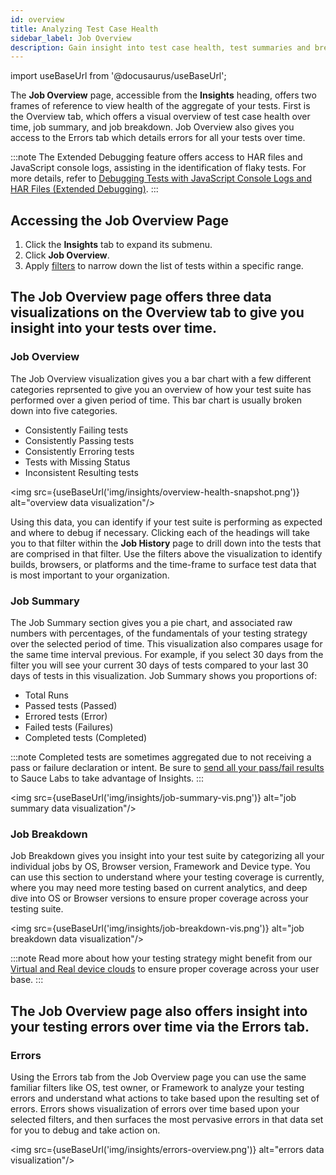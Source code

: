 ```yaml
---
id: overview
title: Analyzing Test Case Health
sidebar_label: Job Overview
description: Gain insight into test case health, test summaries and breakdowns across Real or Virtual devices and analyze errors to identify where and why errors occurred over time.
---
```


import useBaseUrl from '@docusaurus/useBaseUrl';

The **Job Overview** page, accessible from the **Insights** heading, offers two frames of reference to view health of the aggregate of your tests. First is the Overview tab, which offers a visual overview of test case health over time, job summary, and job breakdown. Job Overview also gives you access to the Errors tab which details errors for all your tests over time. 

:::note
The Extended Debugging feature offers access to HAR files and JavaScript console logs, assisting in the identification of flaky tests. For more details, refer to [Debugging Tests with JavaScript Console Logs and HAR Files (Extended Debugging)](/insights/debug).
:::

## Accessing the Job Overview Page

1. Click the **Insights** tab to expand its submenu.
1. Click **Job Overview**.
1. Apply [filters](scope.md#using-filters-to-adjust-the-scope-of-your-data) to narrow down the list of tests within a specific range.

## The **Job Overview** page offers three data visualizations on the Overview tab to give you insight into your tests over time. 

### Job Overview
The Job Overview visualization gives you a bar chart with a few different categories reprsented to give you an overview of how your test suite has performed over a given period of time. This bar chart is usually broken down into five categories.

- Consistently Failing tests
- Consistently Passing tests
- Consistently Erroring tests
- Tests with Missing Status
- Inconsistent Resulting tests

<img src={useBaseUrl('img/insights/overview-health-snapshot.png')} alt="overview data visualization"/>

Using this data, you can identify if your test suite is performing as expected and where to debug if necessary. Clicking each of the headings will take you to that filter within the **Job History** page to drill down into the tests that are comprised in that filter. Use the filters above the visualization to identify builds, browsers, or platforms and the time-frame to surface test data that is most important to your organization. 

### Job Summary
The Job Summary section gives you a pie chart, and associated raw numbers with percentages, of the fundamentals of your testing strategy over the selected period of time. This visualization also compares usage for the same time interval previous. For example, if you select 30 days from the filter you will see your current 30 days of tests compared to your last 30 days of tests in this visualization. Job Summary shows you proportions of:

- Total Runs
- Passed tests (Passed)
- Errored tests (Error)
- Failed tests (Failures)
- Completed tests (Completed)

:::note
Completed tests are sometimes aggregated due to not receiving a pass or failure declaration or intent. Be sure to [send all your pass/fail results](/basics/test-config-annotation/test-annotation#setting-passfail) to Sauce Labs to take advantage of Insights.
:::

<img src={useBaseUrl('img/insights/job-summary-vis.png')} alt="job summary data visualization"/>

### Job Breakdown
Job Breakdown gives you insight into your test suite by categorizing all your individual jobs by OS, Browser version, Framework and Device type. You can use this section to understand where your testing coverage is currently, where you may need more testing based on current analytics, and deep dive into OS or Browser versions to ensure proper coverage across your testing suite. 

<img src={useBaseUrl('img/insights/job-breakdown-vis.png')} alt="job breakdown data visualization"/>

:::note
Read more about how your testing strategy might benefit from our [Virtual and Real device clouds](/mobile-apps/supported-devices.md) to ensure proper coverage across your user base.
:::

## The **Job Overview** page also offers insight into your testing errors over time via the Errors tab.

### Errors

Using the Errors tab from the Job Overview page you can use the same familiar filters like OS, test owner, or Framework to analyze your testing errors and understand what actions to take based upon the resulting set of errors. Errors shows visualization of errors over time based upon your selected filters, and then surfaces the most pervasive errors in that data set for you to debug and take action on. 

<img src={useBaseUrl('img/insights/errors-overview.png')} alt="errors data visualization"/>
